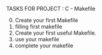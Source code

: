 TASKS FOR PROJECT : C - Makefile

0. Create your first Makefile
1. filling first makefile
2. Create your first useful Makefile.
3. use your makefile
4. complete your makefile
